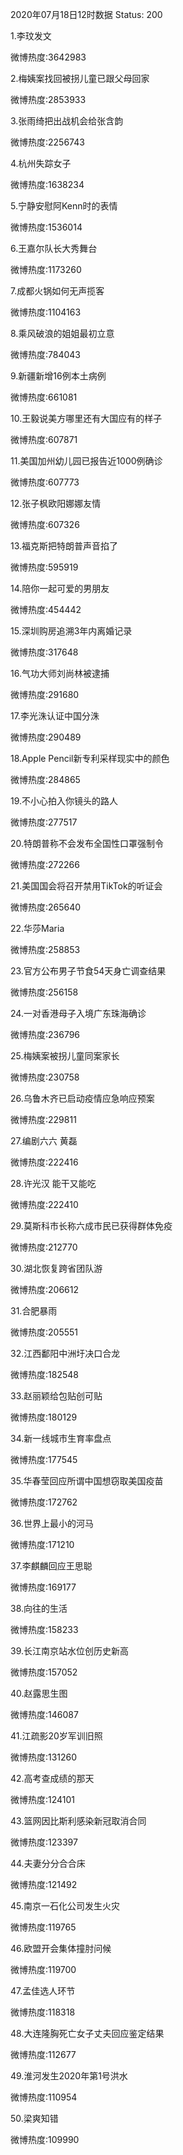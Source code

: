 2020年07月18日12时数据
Status: 200

1.李玟发文

微博热度:3642983

2.梅姨案找回被拐儿童已跟父母回家

微博热度:2853933

3.张雨绮把出战机会给张含韵

微博热度:2256743

4.杭州失踪女子

微博热度:1638234

5.宁静安慰阿Kenn时的表情

微博热度:1536014

6.王嘉尔队长大秀舞台

微博热度:1173260

7.成都火锅如何无声揽客

微博热度:1104163

8.乘风破浪的姐姐最初立意

微博热度:784043

9.新疆新增16例本土病例

微博热度:661081

10.王毅说美方哪里还有大国应有的样子

微博热度:607871

11.美国加州幼儿园已报告近1000例确诊

微博热度:607773

12.张子枫欧阳娜娜友情

微博热度:607326

13.福克斯把特朗普声音掐了

微博热度:595919

14.陪你一起可爱的男朋友

微博热度:454442

15.深圳购房追溯3年内离婚记录

微博热度:317648

16.气功大师刘尚林被逮捕

微博热度:291680

17.李光洙认证中国分洙

微博热度:290489

18.Apple Pencil新专利采样现实中的颜色

微博热度:284865

19.不小心拍入你镜头的路人

微博热度:277517

20.特朗普称不会发布全国性口罩强制令

微博热度:272266

21.美国国会将召开禁用TikTok的听证会

微博热度:265640

22.华莎Maria

微博热度:258853

23.官方公布男子节食54天身亡调查结果

微博热度:256158

24.一对香港母子入境广东珠海确诊

微博热度:236796

25.梅姨案被拐儿童同案家长

微博热度:230758

26.乌鲁木齐已启动疫情应急响应预案

微博热度:229811

27.编剧六六 黄磊

微博热度:222416

28.许光汉 能干又能吃

微博热度:222410

29.莫斯科市长称六成市民已获得群体免疫

微博热度:212770

30.湖北恢复跨省团队游

微博热度:206612

31.合肥暴雨

微博热度:205551

32.江西鄱阳中洲圩决口合龙

微博热度:182548

33.赵丽颖给包贴创可贴

微博热度:180129

34.新一线城市生育率盘点

微博热度:177545

35.华春莹回应所谓中国想窃取美国疫苗

微博热度:172762

36.世界上最小的河马

微博热度:171210

37.李麒麟回应王思聪

微博热度:169177

38.向往的生活

微博热度:158233

39.长江南京站水位创历史新高

微博热度:157052

40.赵露思生图

微博热度:146087

41.江疏影20岁军训旧照

微博热度:131260

42.高考查成绩的那天

微博热度:124101

43.篮网因比斯利感染新冠取消合同

微博热度:123397

44.夫妻分分合合床

微博热度:121492

45.南京一石化公司发生火灾

微博热度:119765

46.欧盟开会集体撞肘问候

微博热度:119700

47.孟佳选人环节

微博热度:118318

48.大连隆胸死亡女子丈夫回应鉴定结果

微博热度:112677

49.淮河发生2020年第1号洪水

微博热度:110954

50.梁爽知错

微博热度:109990

